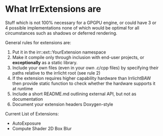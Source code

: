 # What IrrExtensions are

Stuff which is not 100% necessary for a GPGPU engine, or could have 3 or 4 possible implementations
none of which would be optimal for all circumstances such as shadows or deferred rendering.

General rules for extensions are:
1) Put it in the irr::ext::YourExtension namespace
2) Make it compile only through inclusion with end-user projects, or **exceptionally** as a static library.
3) Include your own files (even in your own .c/cpp files) by specifying their
   paths relative to the irrlicht root (see rule 2)
4) If the extension requires higher capability hardware than IrrlichtBAW then
   provide static function to check whether the hardware supports it at runtime
5) Include a short README.md outlining external API, but not as documentation
6) Document your extension headers Doxygen-style


Current List of Extensions:
+ AutoExposure
+ Compute Shader 2D Box Blur
